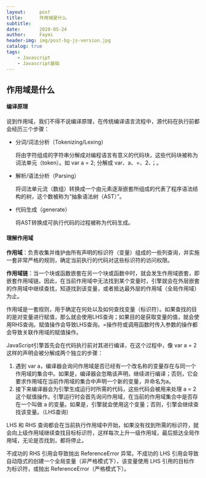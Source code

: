 ```yaml
---
layout:     post
title:      作用域是什么
subtitle:   
date:       2020-05-24
author:     Faymi
header-img: img/post-bg-js-version.jpg
catalog: true
tags:
    - Javascript
    - Javascript基础
---
```


## 作用域是什么

#### 编译原理

说到作用域，我们不得不说编译原理，在传统编译语言流程中，源代码在执行前都会经历三个步骤：

- 分词/词法分析（Tokenizing/Lexing）

  将由字符组成的字符串分解成对编程语言有意义的代码块，这些代码块被称为词法单元（token）。如 var a = 2; 分解成 var、a、=、2、；。

- 解析/语法分析（Parsing）

  将词法单元流（数组）转换成一个由元素逐渐嵌套所组成的代表了程序语法结构的树，这个数被称为“抽象语法树（AST）”。

- 代码生成（generate）

  将AST转换成可执行代码的过程被称为代码生成。

#### 理解作用域

**作用域**：负责收集并维护由所有声明的标识符（变量）组成的一些列查询，并实施一套非常严格的规则，确定当前执行的代码对这些标识符的访问权限。

**作用域链**：当一个块或函数嵌套在另一个块或函数中时，就会发生作用域嵌套，即嵌套作用域链。因此，在当前作用域中无法找到某个变量时，引擎就会在外层嵌套的作用域中继续查找，知道找到该变量，或者抵达最外层的作用域（全局作用域）为止。

作用域是一套规则，用于确定在何处以及如何查找变量（标识符）。如果查找的目的是对变量进行赋值，那么就会使用LHS查询；如果目的是获取变量的值，就会使用RHS查询。赋值操作会导致LHS查询。=操作符或调用函数时传入参数的操作都会导致关联作用域的赋值操作。

JavaScript引擎首先会在代码执行前对其进行编译，在这个过程中，像 var a = 2 这样的声明会被分解成两个独立的步骤：

1. 遇到 var a，编译器会询问作用域是否已经有一个改名称的变量存在与同一个作用域的集合中。如果是，编译器会忽略该声明，继续进行编译；否则，它会要求作用域在当前作用域的集合中声明一个新的变量，并命名为a。
2. 接下来编译器会为引擎生成运行时所需的代码，这些代码会被用来处理 a = 2 这个赋值操作。引擎运行时会首先询问作用域，在当前的作用域集合中是否存在一个叫做 a 的变量。如果是，引擎就会使用这个变量；否则，引擎会继续查找该变量。（LHS查询）

LHS 和 RHS 查询都会在当前执行作用域中开始，如果没有找到所需的标识符，就会向上级作用域继续查找目标标识符，这样每次上升一级作用域，最后抵达全局作用域，无论是否找到，都将停止。

不成功的 RHS 引用会导致抛出 ReferenceError 异常。不成功的 LHS 引用会导致自动隐式的创建一个全局变量（非严格模式下），该变量使用 LHS 引用的目标作为标识符，或抛出 ReferenceError（严格模式下）。